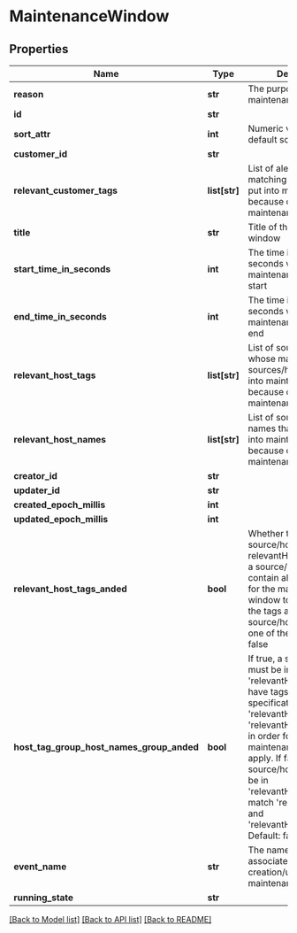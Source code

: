# MaintenanceWindow

## Properties
Name | Type | Description | Notes
------------ | ------------- | ------------- | -------------
**reason** | **str** | The purpose of this maintenance window | 
**id** | **str** |  | [optional] 
**sort_attr** | **int** | Numeric value used in default sorting | [optional] 
**customer_id** | **str** |  | [optional] 
**relevant_customer_tags** | **list[str]** | List of alert tags whose matching alerts will be put into maintenance because of this maintenance window | 
**title** | **str** | Title of this maintenance window | 
**start_time_in_seconds** | **int** | The time in epoch seconds when this maintenance window will start | 
**end_time_in_seconds** | **int** | The time in epoch seconds when this maintenance window will end | 
**relevant_host_tags** | **list[str]** | List of source/host tags whose matching sources/hosts will be put into maintenance because of this maintenance window | [optional] 
**relevant_host_names** | **list[str]** | List of source/host names that will be put into maintenance because of this maintenance window | [optional] 
**creator_id** | **str** |  | [optional] 
**updater_id** | **str** |  | [optional] 
**created_epoch_millis** | **int** |  | [optional] 
**updated_epoch_millis** | **int** |  | [optional] 
**relevant_host_tags_anded** | **bool** | Whether to AND source/host tags listed in relevantHostTags. If true, a source/host must contain all tags in order for the maintenance window to apply.  If false, the tags are OR&#39;ed, and a source/host must contain one of the tags. Default: false | [optional] 
**host_tag_group_host_names_group_anded** | **bool** | If true, a source/host must be in &#39;relevantHostNames&#39; and have tags matching the specification formed by &#39;relevantHostTags&#39; and &#39;relevantHostTagsAnded&#39; in order for this maintenance window to apply. If false, a source/host must either be in &#39;relevantHostNames&#39; or match &#39;relevantHostTags&#39; and &#39;relevantHostTagsAnded&#39;. Default: false | [optional] 
**event_name** | **str** | The name of an event associated with the creation/update of this maintenance window | [optional] 
**running_state** | **str** |  | [optional] 

[[Back to Model list]](../README.md#documentation-for-models) [[Back to API list]](../README.md#documentation-for-api-endpoints) [[Back to README]](../README.md)


